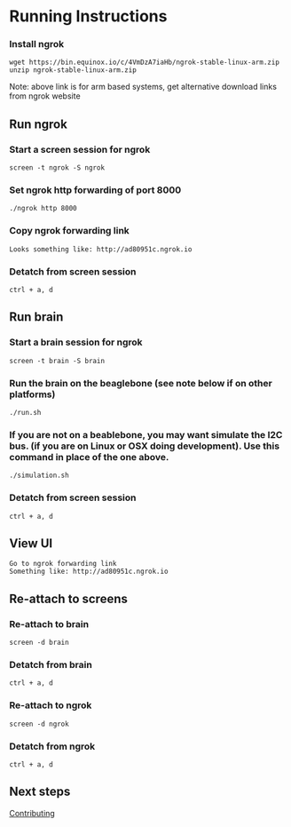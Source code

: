 # Running Instructions

### Install ngrok
```
wget https://bin.equinox.io/c/4VmDzA7iaHb/ngrok-stable-linux-arm.zip
unzip ngrok-stable-linux-arm.zip
```
Note: above link is for arm based systems, get alternative download links from ngrok website

## Run ngrok
### Start a screen session for ngrok
```
screen -t ngrok -S ngrok
```

### Set ngrok http forwarding of port 8000
```
./ngrok http 8000
```

### Copy ngrok forwarding link
```
Looks something like: http://ad80951c.ngrok.io
```

### Detatch from screen session
```
ctrl + a, d
```

## Run brain
### Start a brain session for ngrok
```
screen -t brain -S brain
```

### Run the brain on the beaglebone (see note below if on other platforms)
```
./run.sh
```

### If you are not on a beablebone, you may want simulate the I2C bus.  (if you are on Linux or OSX doing development).  Use this command in place of the one above.
```
./simulation.sh
```

### Detatch from screen session
```
ctrl + a, d
```

## View UI
```
Go to ngrok forwarding link
Something like: http://ad80951c.ngrok.io
```

## Re-attach to screens
### Re-attach to brain
```
screen -d brain
```

### Detatch from brain
```
ctrl + a, d
```

### Re-attach to ngrok
```
screen -d ngrok
```

### Detatch from ngrok
```
ctrl + a, d
```

## Next steps
[Contributing](contributing.md)
